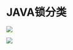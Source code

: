 # JAVA锁分类

![](../../../.gitbook/assets/java-suo.png)

![](../../../.gitbook/assets/javalocks.png)

